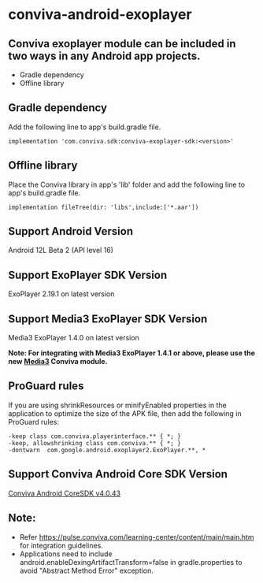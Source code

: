 # conviva-android-exoplayer

## Conviva exoplayer module can be included in two ways in any Android app projects.

* Gradle dependency
* Offline library

## Gradle dependency
Add the following line to app's build.gradle file.
    
    implementation 'com.conviva.sdk:conviva-exoplayer-sdk:<version>'
    
## Offline library
Place the Conviva library in app's 'lib' folder and add the following line to app's build.gradle file.
    
    implementation fileTree(dir: 'libs',include:['*.aar'])

## Support Android Version    
Android 12L Beta 2 (API level 16)

## Support ExoPlayer SDK Version    
ExoPlayer 2.19.1 on latest version

## Support Media3 ExoPlayer SDK Version    
Media3 ExoPlayer 1.4.0 on latest version

**Note: For integrating with Media3 ExoPlayer 1.4.1 or above, please use the new [Media3](https://github.com/Conviva-Internal/conviva-android-media3) Conviva module.**

## ProGuard rules
If you are using shrinkResources or minifyEnabled properties in the application to optimize the size of the APK file, then add the following in ProGuard rules:
```
-keep class com.conviva.playerinterface.** { *; }
-keep, allowshrinking class com.conviva.** { *; }
-dontwarn  com.google.android.exoplayer2.ExoPlayer.**, *
```

## Support Conviva Android Core SDK Version
[Conviva Android CoreSDK v4.0.43](https://github.com/Conviva/conviva-android-coresdk/releases/tag/v4.0.43)

## Note:  

* Refer https://pulse.conviva.com/learning-center/content/main/main.htm for integration guidelines.
* Applications need to include android.enableDexingArtifactTransform=false in gradle.properties to avoid "Abstract Method Error" exception.
